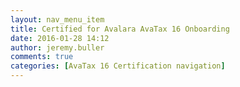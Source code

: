 ```yaml
---
layout: nav_menu_item
title: Certified for Avalara AvaTax 16 Onboarding
date: 2016-01-28 14:12
author: jeremy.buller
comments: true
categories: [AvaTax 16 Certification navigation]
---
```


